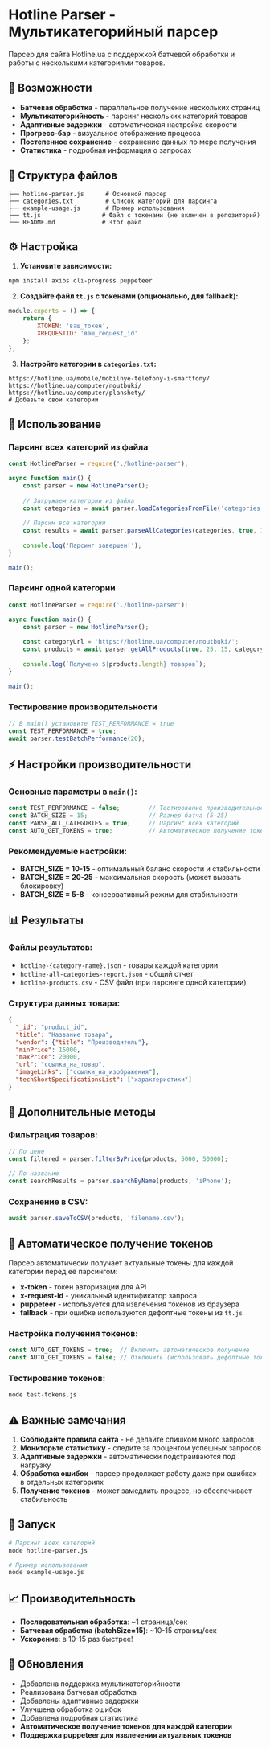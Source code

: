 # Hotline Parser - Мультикатегорийный парсер

Парсер для сайта Hotline.ua с поддержкой батчевой обработки и работы с несколькими категориями товаров.

## 🚀 Возможности

- **Батчевая обработка** - параллельное получение нескольких страниц
- **Мультикатегорийность** - парсинг нескольких категорий товаров
- **Адаптивные задержки** - автоматическая настройка скорости
- **Прогресс-бар** - визуальное отображение процесса
- **Постепенное сохранение** - сохранение данных по мере получения
- **Статистика** - подробная информация о запросах

## 📁 Структура файлов

```
├── hotline-parser.js      # Основной парсер
├── categories.txt         # Список категорий для парсинга
├── example-usage.js       # Пример использования
├── tt.js                 # Файл с токенами (не включен в репозиторий)
└── README.md             # Этот файл
```

## ⚙️ Настройка

1. **Установите зависимости:**
```bash
npm install axios cli-progress puppeteer
```

2. **Создайте файл `tt.js` с токенами (опционально, для fallback):**
```javascript
module.exports = () => {
    return {
        XTOKEN: 'ваш_токен',
        XREQUESTID: 'ваш_request_id'
    };
};
```

3. **Настройте категории в `categories.txt`:**
```
https://hotline.ua/mobile/mobilnye-telefony-i-smartfony/
https://hotline.ua/computer/noutbuki/
https://hotline.ua/computer/planshety/
# Добавьте свои категории
```

## 🎯 Использование

### Парсинг всех категорий из файла

```javascript
const HotlineParser = require('./hotline-parser');

async function main() {
    const parser = new HotlineParser();
    
    // Загружаем категории из файла
    const categories = await parser.loadCategoriesFromFile('categories.txt');
    
    // Парсим все категории
    const results = await parser.parseAllCategories(categories, true, 15);
    
    console.log('Парсинг завершен!');
}

main();
```

### Парсинг одной категории

```javascript
const HotlineParser = require('./hotline-parser');

async function main() {
    const parser = new HotlineParser();
    
    const categoryUrl = 'https://hotline.ua/computer/noutbuki/';
    const products = await parser.getAllProducts(true, 25, 15, categoryUrl);
    
    console.log(`Получено ${products.length} товаров`);
}

main();
```

### Тестирование производительности

```javascript
// В main() установите TEST_PERFORMANCE = true
const TEST_PERFORMANCE = true;
await parser.testBatchPerformance(20);
```

## ⚡ Настройки производительности

### Основные параметры в `main()`:

```javascript
const TEST_PERFORMANCE = false;        // Тестирование производительности
const BATCH_SIZE = 15;                 // Размер батча (5-25)
const PARSE_ALL_CATEGORIES = true;     // Парсинг всех категорий
const AUTO_GET_TOKENS = true;          // Автоматическое получение токенов для каждой категории
```

### Рекомендуемые настройки:

- **BATCH_SIZE = 10-15** - оптимальный баланс скорости и стабильности
- **BATCH_SIZE = 20-25** - максимальная скорость (может вызвать блокировку)
- **BATCH_SIZE = 5-8** - консервативный режим для стабильности

## 📊 Результаты

### Файлы результатов:

- `hotline-{category-name}.json` - товары каждой категории
- `hotline-all-categories-report.json` - общий отчет
- `hotline-products.csv` - CSV файл (при парсинге одной категории)

### Структура данных товара:

```json
{
  "_id": "product_id",
  "title": "Название товара",
  "vendor": {"title": "Производитель"},
  "minPrice": 15000,
  "maxPrice": 20000,
  "url": "ссылка_на_товар",
  "imageLinks": ["ссылки_на_изображения"],
  "techShortSpecificationsList": ["характеристики"]
}
```

## 🔧 Дополнительные методы

### Фильтрация товаров:

```javascript
// По цене
const filtered = parser.filterByPrice(products, 5000, 50000);

// По названию
const searchResults = parser.searchByName(products, 'iPhone');
```

### Сохранение в CSV:

```javascript
await parser.saveToCSV(products, 'filename.csv');
```

## 🔑 Автоматическое получение токенов

Парсер автоматически получает актуальные токены для каждой категории перед её парсингом:

- **x-token** - токен авторизации для API
- **x-request-id** - уникальный идентификатор запроса
- **puppeteer** - используется для извлечения токенов из браузера
- **fallback** - при ошибке используются дефолтные токены из `tt.js`

### Настройка получения токенов:

```javascript
const AUTO_GET_TOKENS = true;  // Включить автоматическое получение
const AUTO_GET_TOKENS = false; // Отключить (использовать дефолтные токены)
```

### Тестирование токенов:

```bash
node test-tokens.js
```

## ⚠️ Важные замечания

1. **Соблюдайте правила сайта** - не делайте слишком много запросов
2. **Мониторьте статистику** - следите за процентом успешных запросов
3. **Адаптивные задержки** - автоматически подстраиваются под нагрузку
4. **Обработка ошибок** - парсер продолжает работу даже при ошибках в отдельных категориях
5. **Получение токенов** - может замедлить процесс, но обеспечивает стабильность

## 🚀 Запуск

```bash
# Парсинг всех категорий
node hotline-parser.js

# Пример использования
node example-usage.js
```

## 📈 Производительность

- **Последовательная обработка**: ~1 страница/сек
- **Батчевая обработка (batchSize=15)**: ~10-15 страниц/сек
- **Ускорение**: в 10-15 раз быстрее!

## 🔄 Обновления

- Добавлена поддержка мультикатегорийности
- Реализована батчевая обработка
- Добавлены адаптивные задержки
- Улучшена обработка ошибок
- Добавлена подробная статистика
- **Автоматическое получение токенов для каждой категории**
- **Поддержка puppeteer для извлечения актуальных токенов** 